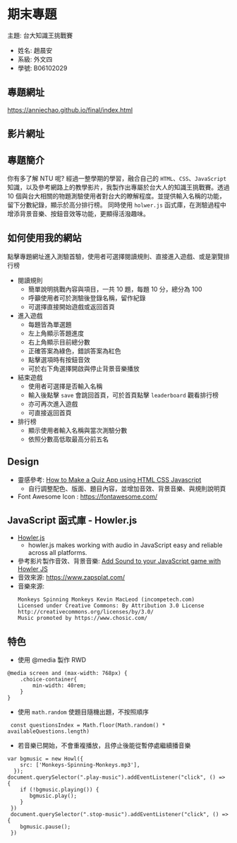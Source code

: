 # 期末專題
主題: 台大知識王挑戰賽
- 姓名: 趙晨安
- 系級: 外文四
- 學號: B06102029

## 專題網址
https://anniechao.github.io/final/index.html
## 影片網址

## 專題簡介
你有多了解 NTU 呢? 經過一整學期的學習，融合自己的 `HTML`、`CSS`、`JavaScript` 知識，以及參考網路上的教學影片，我製作出專屬於台大人的知識王挑戰賽。透過 10 個與台大相關的物題測驗使用者對台大的瞭解程度。並提供輸入名稱的功能，留下分數紀錄，顯示於高分排行榜。 同時使用 `holwer.js` 函式庫，在測驗過程中增添背景音樂、按鈕音效等功能，更顯得活潑趣味。

## 如何使用我的網站
點擊專題網址進入測驗首驗，使用者可選擇閱讀規則、直接進入遊戲、或是瀏覽排行榜
- 閱讀規則
  - 簡單說明挑戰內容與項目，一共 10 題，每題 10 分，總分為 100
  - 呼籲使用者可於測驗後登錄名稱，留作紀錄
  - 可選擇直接開始遊戲或返回首頁
- 進入遊戲
  - 每題皆為單選題
  - 左上角顯示答題進度
  - 右上角顯示目前總分數
  - 正確答案為綠色，錯誤答案為紅色
  - 點擊選項時有按鈕音效
  - 可於右下角選擇開啟與停止背景音樂播放
- 結束遊戲
  - 使用者可選擇是否輸入名稱
  - 輸入後點擊 `save` 會跳回首頁，可於首頁點擊 `leaderboard` 觀看排行榜
  - 亦可再次進入遊戲
  - 可直接返回首頁
- 排行榜
  - 顯示使用者輸入名稱與當次測驗分數
  - 依照分數高低取最高分前五名

## Design
- 靈感參考: [How to Make a Quiz App using HTML CSS Javascript](https://www.youtube.com/watch?v=f4fB9Xg2JEY&ab_channel=BrianDesign)
  - 自行調整配色、版面、題目內容，並增加音效、背景音樂、與規則說明頁
- Font Awesome Icon : https://fontawesome.com/
## JavaScript 函式庫 - Howler.js
- [Howler.js](https://howlerjs.com/)
  - howler.js makes working with audio in JavaScript easy and reliable across all platforms.
- 參考影片製作音效、背景音樂: [Add Sound to your JavaScript game with Howler JS](https://www.youtube.com/watch?v=hn7MhPt24L4&ab_channel=DrewConley)
- 音效來源: https://www.zapsplat.com/
- 音樂來源:
  ```
  Monkeys Spinning Monkeys Kevin MacLeod (incompetech.com)
  Licensed under Creative Commons: By Attribution 3.0 License
  http://creativecommons.org/licenses/by/3.0/
  Music promoted by https://www.chosic.com/ 
  ```
## 特色
- 使用 @media 製作 RWD
```
@media screen and (max-width: 768px) {
    .choice-container{
        min-width: 40rem;
    }
}
```
- 使用 `math.random` 使題目隨機出題，不按照順序
```
 const questionsIndex = Math.floor(Math.random() * availableQuestions.length)
 ```
- 若音樂已開始，不會重複播放，且停止後能從暫停處繼續播音樂
```
var bgmusic = new Howl({
    src: ['Monkeys-Spinning-Monkeys.mp3'],  
  });
document.querySelector(".play-music").addEventListener("click", () => {
    if (!bgmusic.playing()) {
       bgmusic.play();
    }
 })
 document.querySelector(".stop-music").addEventListener("click", () => {
    bgmusic.pause();
 })  
```
